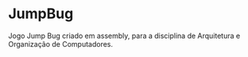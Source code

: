 # JumpBug
Jogo Jump Bug criado em assembly, para a disciplina de Arquitetura e Organização de Computadores.
